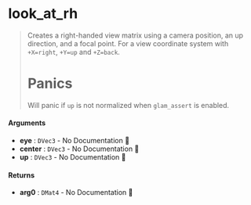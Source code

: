 # look\_at\_rh

>  Creates a right-handed view matrix using a camera position, an up direction, and a focal
>  point.
>  For a view coordinate system with `+X=right`, `+Y=up` and `+Z=back`.
>  # Panics
>  Will panic if `up` is not normalized when `glam_assert` is enabled.

#### Arguments

- **eye** : `DVec3` \- No Documentation 🚧
- **center** : `DVec3` \- No Documentation 🚧
- **up** : `DVec3` \- No Documentation 🚧

#### Returns

- **arg0** : `DMat4` \- No Documentation 🚧